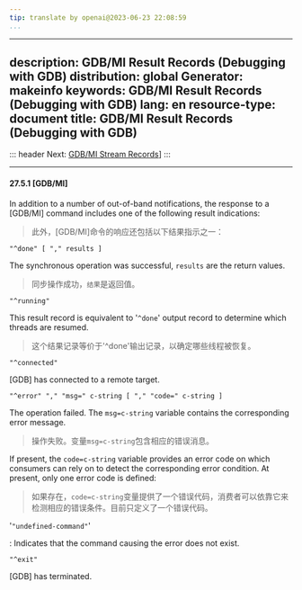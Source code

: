 ```yaml
---
tip: translate by openai@2023-06-23 22:08:59
...
```

---
description: GDB/MI Result Records (Debugging with GDB)
distribution: global
Generator: makeinfo
keywords: GDB/MI Result Records (Debugging with GDB)
lang: en
resource-type: document
title: GDB/MI Result Records (Debugging with GDB)
---
::: header
Next: [GDB/MI Stream Records](GDB_002fMI-Stream-Records.html#GDB_002fMI-Stream-Records)]
:::

---

#### 27.5.1 [GDB/MI]


In addition to a number of out-of-band notifications, the response to a [GDB/MI] command includes one of the following result indications:

> 此外，[GDB/MI]命令的响应还包括以下结果指示之一：

`"^done" [ "," results ]`


The synchronous operation was successful, `results` are the return values.

> 同步操作成功，`结果`是返回值。

`"^running"`


This result record is equivalent to '`^done`' output record to determine which threads are resumed.

> 这个结果记录等价于'^done'输出记录，以确定哪些线程被恢复。

`"^connected"`

[GDB] has connected to a remote target.

`"^error" "," "msg=" c-string [ "," "code=" c-string ]`


The operation failed. The `msg=c-string` variable contains the corresponding error message.

> 操作失败。变量`msg=c-string`包含相应的错误消息。


If present, the `code=c-string` variable provides an error code on which consumers can rely on to detect the corresponding error condition. At present, only one error code is defined:

> 如果存在，`code=c-string`变量提供了一个错误代码，消费者可以依靠它来检测相应的错误条件。目前只定义了一个错误代码。

'`"undefined-command"`'

:   Indicates that the command causing the error does not exist.

`"^exit"`

[GDB] has terminated.
